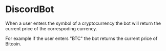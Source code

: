 # DiscordBot

When a user enters the symbol of a cryptocurrency the bot will return the current price of the correspoding currency.

For example if the user enters "BTC" the bot returns the current price of Bitcoin.

